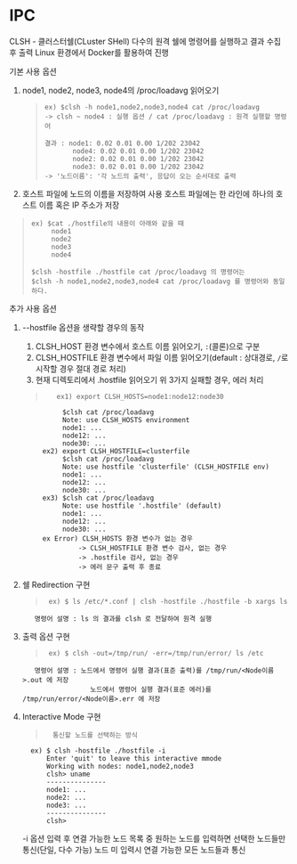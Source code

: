 # IPC

CLSH - 클러스터쉘(CLuster SHell)
다수의 원격 쉘에 명령어를 실행하고 결과 수집 후 출력
Linux 환경에서 Docker를 활용하여 진행

기본 사용 옵션
1. node1, node2, node3, node4의 /proc/loadavg 읽어오기
   >     ex) $clsh -h node1,node2,node3,node4 cat /proc/loadavg
   >     -> clsh ~ node4 : 실행 옵션 / cat /proc/loadavg : 원격 실행할 명령어
   > 
   >     결과 : node1: 0.02 0.01 0.00 1/202 23042
   >            node4: 0.02 0.01 0.00 1/202 23042
   >            node2: 0.02 0.01 0.00 1/202 23042
   >            node3: 0.02 0.01 0.00 1/202 23042
   >     -> '노드이름': '각 노드의 출력', 응답이 오는 순서대로 출력

2. 호스트 파일에 노드의 이름을 저장하여 사용
   호스트 파일에는 한 라인에 하나의 호스트 이름 혹은 IP 주소가 저장
  >     ex) $cat ./hostfile의 내용이 아래와 같을 때
  >          node1
  >          node2
  >          node3
  >          node4
  > 
  >     $clsh -hostfile ./hostfile cat /proc/loadavg 의 명령어는
  >     $clsh -h node1,node2,node3,node4 cat /proc/loadavg 를 명령어와 동일하다.

추가 사용 옵션
1. --hostfile 옵션을 생략할 경우의 동작
   1. CLSH_HOST 환경 변수에서 호스트 이름 읽어오기, `:`(콜론)으로 구분
   2. CLSH_HOSTFILE 환경 변수에서 파일 이름 읽어오기(default : 상대경로, `/`로 시작할 경우 절대 경로 처리)
   3. 현재 디렉토리에서 .hostfile 읽어오기
   위 3가지 실패할 경우, 에러 처리
   >        ex1) export CLSH_HOSTS=node1:node12:node30
                 $clsh cat /proc/loadavg
                 Note: use CLSH_HOSTS environment
                 node1: ...
                 node12: ...
                 node30: ...
            ex2) export CLSH_HOSTFILE=clusterfile
                 $clsh cat /proc/loadavg
                 Note: use hostfile 'clusterfile' (CLSH_HOSTFILE env)
                 node1: ...
                 node12: ...
                 node30: ...
            ex3) $clsh cat /proc/loadavg
                 Note: use hostfile '.hostfile' (default)
                 node1: ...
                 node12: ...
                 node30: ...
            ex Error) CLSH_HOSTS 환경 변수가 없는 경우
                     -> CLSH_HOSTFILE 환경 변수 검사, 없는 경우
                     -> .hostfile 검사, 없는 경우
                     -> 에러 문구 출력 후 종료

2. 쉘 Redirection 구현
   >      ex) $ ls /etc/*.conf | clsh -hostfile ./hostfile -b xargs ls
          명령어 설명 : ls 의 결과를 clsh 로 전달하여 원격 실행

3. 출력 옵션 구현
   >      ex) $ clsh -out=/tmp/run/ -err=/tmp/run/error/ ls /etc
          명령어 설명 : 노드에서 명령어 실행 결과(표준 출력)를 /tmp/run/<Node이름>.out 에 저장
                        노드에서 명령어 실행 결과(표준 에러)를 /tmp/run/error/<Node이름>.err 에 저장

4. Interactive Mode 구현
   
   >       통신할 노드를 선택하는 방식
         ex) $ clsh -hostfile ./hostfile -i
             Enter 'quit' to leave this interactive mmode
             Working with nodes: node1,node2,node3
             clsh> uname
             ---------------
             node1: ...
             node2: ...
             node3: ...
             ---------------
             clsh>
     
   -i 옵션 입력 후 연결 가능한 노드 목록 중 원하는 노드를 입력하면 선택한
   노드들만 통신(단일, 다수 가능)
   노드 미 입력시 연결 가능한 모든 노드들과 통신

   
   
       

   
       



